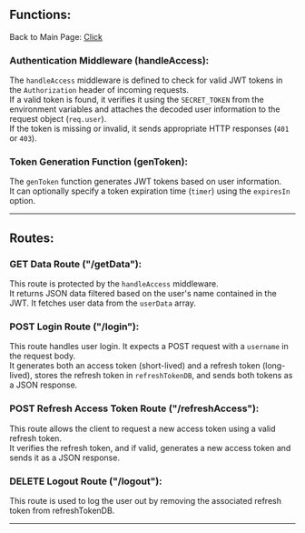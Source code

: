 ## Functions:

Back to Main Page: [Click](../)

### Authentication Middleware (handleAccess):

The `handleAccess` middleware is defined to check for valid JWT tokens in the `Authorization` header of incoming requests.<br>
If a valid token is found, it verifies it using the `SECRET_TOKEN` from the environment variables and attaches the decoded user information to the request object (`req.user`).<br>
If the token is missing or invalid, it sends appropriate HTTP responses (`401` or `403`).

### Token Generation Function (genToken):

The `genToken` function generates JWT tokens based on user information.<br>
It can optionally specify a token expiration time (`timer`) using the `expiresIn` option.

---

## Routes:

### GET Data Route ("/getData"):

This route is protected by the `handleAccess` middleware.<br>
It returns JSON data filtered based on the user's name contained in the JWT. It fetches user data from the `userData` array.

### POST Login Route ("/login"):

This route handles user login. It expects a POST request with a `username` in the request body.<br> It generates both an access token (short-lived) and a refresh token (long-lived), stores the refresh token in `refreshTokenDB`, and sends both tokens as a JSON response.

### POST Refresh Access Token Route ("/refreshAccess"):

This route allows the client to request a new access token using a valid refresh token.<br> It verifies the refresh token, and if valid, generates a new access token and sends it as a JSON response.

### DELETE Logout Route ("/logout"):

This route is used to log the user out by removing the associated refresh token from refreshTokenDB.

---

